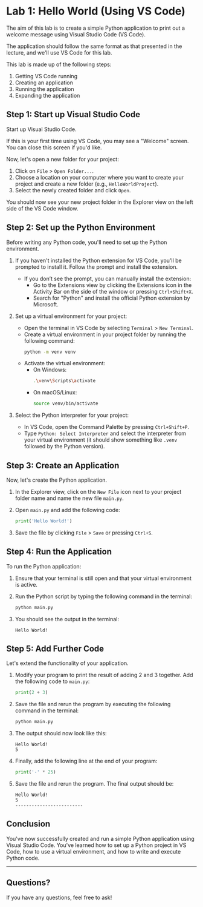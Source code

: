 # Lab 1: Hello World (Using VS Code)

The aim of this lab is to create a simple Python application to print out a welcome message using Visual Studio Code (VS Code).

The application should follow the same format as that presented in the lecture, and we'll use VS Code for this lab.

This lab is made up of the following steps:
1. Getting VS Code running
2. Creating an application
3. Running the application
4. Expanding the application

## Step 1: Start up Visual Studio Code

Start up Visual Studio Code.

If this is your first time using VS Code, you may see a "Welcome" screen. You can close this screen if you'd like.

Now, let's open a new folder for your project:
1. Click on `File` > `Open Folder...`.
2. Choose a location on your computer where you want to create your project and create a new folder (e.g., `HelloWorldProject`).
3. Select the newly created folder and click `Open`.

You should now see your new project folder in the Explorer view on the left side of the VS Code window.

## Step 2: Set up the Python Environment

Before writing any Python code, you'll need to set up the Python environment.

1. If you haven't installed the Python extension for VS Code, you'll be prompted to install it. Follow the prompt and install the extension.
   - If you don’t see the prompt, you can manually install the extension:
     - Go to the Extensions view by clicking the Extensions icon in the Activity Bar on the side of the window or pressing `Ctrl+Shift+X`.
     - Search for "Python" and install the official Python extension by Microsoft.

2. Set up a virtual environment for your project:
   - Open the terminal in VS Code by selecting `Terminal` > `New Terminal`.
   - Create a virtual environment in your project folder by running the following command:
     ```bash
     python -m venv venv
     ```
   - Activate the virtual environment:
     - On Windows:
       ```bash
       .\venv\Scripts\activate
       ```
     - On macOS/Linux:
       ```bash
       source venv/bin/activate
       ```

3. Select the Python interpreter for your project:
   - In VS Code, open the Command Palette by pressing `Ctrl+Shift+P`.
   - Type `Python: Select Interpreter` and select the interpreter from your virtual environment (it should show something like `.venv` followed by the Python version).

## Step 3: Create an Application

Now, let's create the Python application.

1. In the Explorer view, click on the `New File` icon next to your project folder name and name the new file `main.py`.

2. Open `main.py` and add the following code:
   ```python
   print('Hello World!')
   ```

3. Save the file by clicking `File` > `Save` or pressing `Ctrl+S`.

## Step 4: Run the Application

To run the Python application:

1. Ensure that your terminal is still open and that your virtual environment is active.
2. Run the Python script by typing the following command in the terminal:
   ```bash
   python main.py
   ```

3. You should see the output in the terminal:
   ```
   Hello World!
   ```

## Step 5: Add Further Code

Let's extend the functionality of your application.

1. Modify your program to print the result of adding 2 and 3 together. Add the following code to `main.py`:
   ```python
   print(2 + 3)
   ```

2. Save the file and rerun the program by executing the following command in the terminal:
   ```bash
   python main.py
   ```

3. The output should now look like this:
   ```
   Hello World!
   5
   ```

4. Finally, add the following line at the end of your program:
   ```python
   print('-' * 25)
   ```

5. Save the file and rerun the program. The final output should be:
   ```
   Hello World!
   5
   -------------------------
   ```

## Conclusion

You've now successfully created and run a simple Python application using Visual Studio Code. You've learned how to set up a Python project in VS Code, how to use a virtual environment, and how to write and execute Python code.

---

## Questions?

If you have any questions, feel free to ask!
